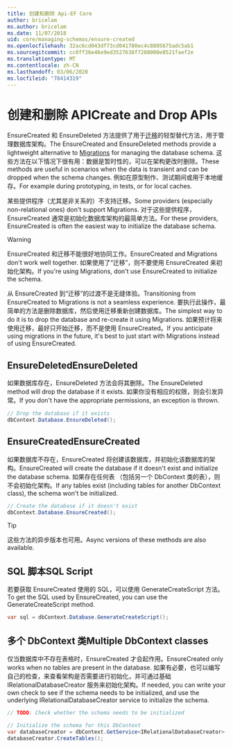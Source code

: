 ```yaml
---
title: 创建和删除 Api-EF Core
author: bricelam
ms.author: bricelam
ms.date: 11/07/2018
uid: core/managing-schemas/ensure-created
ms.openlocfilehash: 32ac6cd043df73cd041780ec4c8805675adc5ab1
ms.sourcegitcommit: cc0ff36e46e9ed3527638f7208000e8521faef2e
ms.translationtype: MT
ms.contentlocale: zh-CN
ms.lasthandoff: 03/06/2020
ms.locfileid: "78414319"
---
```

# <a name="create-and-drop-apis"></a><span data-ttu-id="12d85-102">创建和删除 API</span><span class="sxs-lookup"><span data-stu-id="12d85-102">Create and Drop APIs</span></span>

<span data-ttu-id="12d85-103">EnsureCreated 和 EnsureDeleted 方法提供了用于[迁移](migrations/index.md)的轻型替代方法，用于管理数据库架构。</span><span class="sxs-lookup"><span data-stu-id="12d85-103">The EnsureCreated and EnsureDeleted methods provide a lightweight alternative to [Migrations](migrations/index.md) for managing the database schema.</span></span> <span data-ttu-id="12d85-104">这些方法在以下情况下很有用：数据是暂时性的，可以在架构更改时删除。</span><span class="sxs-lookup"><span data-stu-id="12d85-104">These methods are useful in scenarios when the data is transient and can be dropped when the schema changes.</span></span> <span data-ttu-id="12d85-105">例如在原型制作、测试期间或用于本地缓存。</span><span class="sxs-lookup"><span data-stu-id="12d85-105">For example during prototyping, in tests, or for local caches.</span></span>

<span data-ttu-id="12d85-106">某些提供程序（尤其是非关系的）不支持迁移。</span><span class="sxs-lookup"><span data-stu-id="12d85-106">Some providers (especially non-relational ones) don't support Migrations.</span></span> <span data-ttu-id="12d85-107">对于这些提供程序，EnsureCreated 通常是初始化数据库架构的最简单方法。</span><span class="sxs-lookup"><span data-stu-id="12d85-107">For these providers, EnsureCreated is often the easiest way to initialize the database schema.</span></span>

> [!WARNING]
> <span data-ttu-id="12d85-108">EnsureCreated 和迁移不能很好地协同工作。</span><span class="sxs-lookup"><span data-stu-id="12d85-108">EnsureCreated and Migrations don't work well together.</span></span> <span data-ttu-id="12d85-109">如果使用了“迁移”，则不要使用 EnsureCreated 来初始化架构。</span><span class="sxs-lookup"><span data-stu-id="12d85-109">If you're using Migrations, don't use EnsureCreated to initialize the schema.</span></span>

<span data-ttu-id="12d85-110">从 EnsureCreated 到“迁移”的过渡不是无缝体验。</span><span class="sxs-lookup"><span data-stu-id="12d85-110">Transitioning from EnsureCreated to Migrations is not a seamless experience.</span></span> <span data-ttu-id="12d85-111">要执行此操作，最简单的方法是删除数据库，然后使用迁移重新创建数据库。</span><span class="sxs-lookup"><span data-stu-id="12d85-111">The simplest way to do it is to drop the database and re-create it using Migrations.</span></span> <span data-ttu-id="12d85-112">如果预计将来使用迁移，最好只开始迁移，而不是使用 EnsureCreated。</span><span class="sxs-lookup"><span data-stu-id="12d85-112">If you anticipate using migrations in the future, it's best to just start with Migrations instead of using EnsureCreated.</span></span>

## <a name="ensuredeleted"></a><span data-ttu-id="12d85-113">EnsureDeleted</span><span class="sxs-lookup"><span data-stu-id="12d85-113">EnsureDeleted</span></span>

<span data-ttu-id="12d85-114">如果数据库存在，EnsureDeleted 方法会将其删除。</span><span class="sxs-lookup"><span data-stu-id="12d85-114">The EnsureDeleted method will drop the database if it exists.</span></span> <span data-ttu-id="12d85-115">如果你没有相应的权限，则会引发异常。</span><span class="sxs-lookup"><span data-stu-id="12d85-115">If you don't have the appropriate permissions, an exception is thrown.</span></span>

``` csharp
// Drop the database if it exists
dbContext.Database.EnsureDeleted();
```

## <a name="ensurecreated"></a><span data-ttu-id="12d85-116">EnsureCreated</span><span class="sxs-lookup"><span data-stu-id="12d85-116">EnsureCreated</span></span>

<span data-ttu-id="12d85-117">如果数据库不存在，EnsureCreated 将创建该数据库，并初始化该数据库的架构。</span><span class="sxs-lookup"><span data-stu-id="12d85-117">EnsureCreated will create the database if it doesn't exist and initialize the database schema.</span></span> <span data-ttu-id="12d85-118">如果存在任何表 （包括另一个 DbContext 类的表），则不会初始化架构。</span><span class="sxs-lookup"><span data-stu-id="12d85-118">If any tables exist (including tables for another DbContext class), the schema won't be initialized.</span></span>

``` csharp
// Create the database if it doesn't exist
dbContext.Database.EnsureCreated();
```

> [!TIP]
> <span data-ttu-id="12d85-119">这些方法的异步版本也可用。</span><span class="sxs-lookup"><span data-stu-id="12d85-119">Async versions of these methods are also available.</span></span>

## <a name="sql-script"></a><span data-ttu-id="12d85-120">SQL 脚本</span><span class="sxs-lookup"><span data-stu-id="12d85-120">SQL Script</span></span>

<span data-ttu-id="12d85-121">若要获取 EnsureCreated 使用的 SQL，可以使用 GenerateCreateScript 方法。</span><span class="sxs-lookup"><span data-stu-id="12d85-121">To get the SQL used by EnsureCreated, you can use the GenerateCreateScript method.</span></span>

``` csharp
var sql = dbContext.Database.GenerateCreateScript();
```

## <a name="multiple-dbcontext-classes"></a><span data-ttu-id="12d85-122">多个 DbContext 类</span><span class="sxs-lookup"><span data-stu-id="12d85-122">Multiple DbContext classes</span></span>

<span data-ttu-id="12d85-123">仅当数据库中不存在表格时，EnsureCreated 才会起作用。</span><span class="sxs-lookup"><span data-stu-id="12d85-123">EnsureCreated only works when no tables are present in the database.</span></span> <span data-ttu-id="12d85-124">如果有必要，也可以编写自己的检查，来查看架构是否需要进行初始化，并可通过基础 IRelationalDatabaseCreator 服务来初始化架构。</span><span class="sxs-lookup"><span data-stu-id="12d85-124">If needed, you can write your own check to see if the schema needs to be initialized, and use the underlying IRelationalDatabaseCreator service to initialize the schema.</span></span>

``` csharp
// TODO: Check whether the schema needs to be initialized

// Initialize the schema for this DbContext
var databaseCreator = dbContext.GetService<IRelationalDatabaseCreator>();
databaseCreator.CreateTables();
```
